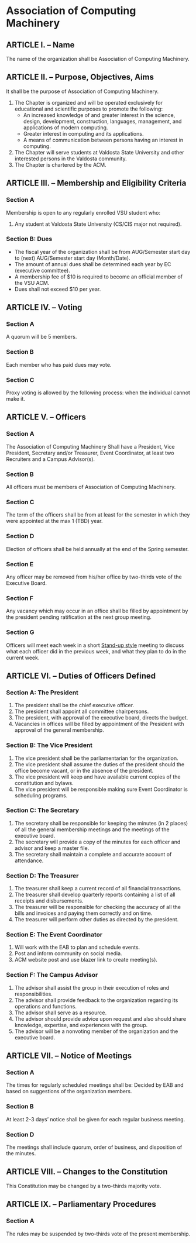 # Association of Computing Machinery

## ARTICLE I. – Name
The name of the organization shall be Association of Computing Machinery.

## ARTICLE II. – Purpose, Objectives, Aims
It shall be the purpose of Association of Computing Machinery.
1. The Chapter is organized and will be operated exclusively for educational and scientific purposes to promote the following:
    - An increased knowledge of and greater interest in the science, design, development, construction, languages, management, and applications of modern computing.
    - Greater interest in computing and its applications.
    - A means of communication between persons having an interest in computing.
2. The Chapter will serve students at Valdosta State University and other interested persons in the Valdosta community.
3. The Chapter is chartered by the ACM.

## ARTICLE III. – Membership and Eligibility Criteria
### Section A
Membership is open to any regularly enrolled VSU student who:
1. Any student at Valdosta State University (CS/CIS major not required).

### Section B: Dues
- The fiscal year of the organization shall be from AUG/Semester start day to (next) AUG/Semester start day (Month/Date).
- The amount of annual dues shall be determined each year by EC (executive committee).
- A membership fee of $10 is required to become an official member of the VSU ACM.
- Dues shall not exceed $10 per year.

## ARTICLE IV. – Voting
### Section A
A quorum will be 5 members.

### Section B
Each member who has paid dues may vote.

### Section C
Proxy voting is allowed by the following process: when the individual cannot make it.

## ARTICLE V. – Officers
### Section A
The Association of Computing Machinery Shall have a President, Vice President, Secretary and/or Treasurer, Event Coordinator, at least two Recruiters and a Campus Advisor(s).

### Section B
All officers must be members of Association of Computing Machinery.

### Section C
The term of the officers shall be from at least for the semester in which they were appointed at the max 1 (TBD) year.

### Section D
Election of officers shall be held annually at the end of the Spring semester.

### Section E
Any officer may be removed from his/her office by two-thirds vote of the Executive Board.

### Section F
Any vacancy which may occur in an office shall be filled by appointment by the president pending ratification at the next group meeting.

### Section G
Officers will meet each week in a short [Stand-up style](https://en.wikipedia.org/wiki/Stand-up_meeting) meeting to discuss what each officer did in the previous week, and what they plan to do in the current week.

## ARTICLE VI. – Duties of Officers Defined
### Section A: The President
1. The president shall be the chief executive officer.
2. The president shall appoint all committee chairpersons.
3. The president, with approval of the executive board, directs the budget.
4. Vacancies in offices will be filled by appointment of the President with approval of the general membership.

### Section B: The Vice President
1. The vice president shall be the parliamentarian for the organization.
2. The vice president shall assume the duties of the president should the office become vacant, or in the absence of the president.
3. The vice president will keep and have available current copies of the constitution and bylaws.
4. The vice president will be responsible making sure Event Coordinator is scheduling programs.

### Section C: The Secretary
1. The secretary shall be responsible for keeping the minutes (in 2 places) of all the general membership meetings and the meetings of the executive board.
2. The secretary will provide a copy of the minutes for each officer and advisor and keep a master file.
3. The secretary shall maintain a complete and accurate account of attendance.

### Section D: The Treasurer
1. The treasurer shall keep a current record of all financial transactions.
2. The treasurer shall develop quarterly reports containing a list of all receipts and disbursements.
3. The treasurer will be responsible for checking the accuracy of all the bills and invoices and paying them correctly and on time.
4. The treasurer will perform other duties as directed by the president.

### Section E: The Event Coordinator
1. Will work with the EAB to plan and schedule events.
2. Post and inform community on social media.
3. ACM website post and use blazer link to create meeting(s).

### Section F: The Campus Advisor
1. The advisor shall assist the group in their execution of roles and responsibilities.
2. The advisor shall provide feedback to the organization regarding its operations and functions.
3. The advisor shall serve as a resource.
4. The advisor should provide advice upon request and also should share knowledge, expertise, and experiences with the group.
5. The advisor will be a nonvoting member of the organization and the executive board.

## ARTICLE VII. – Notice of Meetings
### Section A
The times for regularly scheduled meetings shall be: Decided by EAB and based on suggestions of the organization members.

### Section B
At least 2-3 days’ notice shall be given for each regular business meeting.

### Section D
The meetings shall include quorum, order of business, and disposition of the minutes.

## ARTICLE VIII. – Changes to the Constitution
This Constitution may be changed by a two-thirds majority vote.

## ARTICLE IX. – Parliamentary Procedures
### Section A
The rules may be suspended by two-thirds vote of the present membership.
